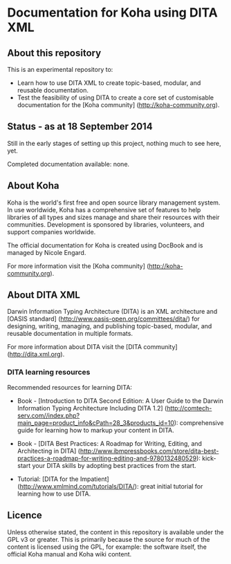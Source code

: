 Documentation for Koha using DITA XML
=====================================

## About this repository

This is an experimental repository to:
- Learn how to use DITA XML to create topic-based, modular, and reusable documentation.
- Test the feasibility of using DITA to create a core set of customisable documentation for the [Koha community] (http://koha-community.org).

## Status - as at 18 September 2014

Still in the early stages of setting up this project, nothing much to see here, yet.

Completed documentation available: none.

## About Koha

Koha is the world's first free and open source library management system. In use worldwide, Koha has a comprehensive set of features to help libraries of all types and sizes manage and share their resources with their communities. Development is sponsored by libraries, volunteers, and support companies worldwide.

The official documentation for Koha is created using DocBook and is managed by Nicole Engard.

For more information visit the [Koha community] (http://koha-community.org).

## About DITA XML

Darwin Information Typing Architecture (DITA) is an XML architecture and [OASIS standard] (http://www.oasis-open.org/committees/dita/) for designing, writing, managing, and publishing topic-based, modular, and reusable documentation in multiple formats.

For more information about DITA visit the [DITA community] (http://dita.xml.org).

### DITA learning resources

Recommended resources for learning DITA:

- Book - [Introduction to DITA Second Edition: A User Guide to the Darwin Information Typing Architecture Including DITA 1.2] (http://comtech-serv.com//index.php?main_page=product_info&cPath=28_3&products_id=10): comprehensive guide for learning how to markup your content in DITA.

- Book - [DITA Best Practices: A Roadmap for Writing, Editing, and Architecting in DITA] (http://www.ibmpressbooks.com/store/dita-best-practices-a-roadmap-for-writing-editing-and-9780132480529): kick-start your DITA skills by adopting best practices from the start.

- Tutorial: [DITA for the Impatient] (http://www.xmlmind.com/tutorials/DITA/): great initial tutorial for learning how to use DITA.

## Licence
 
Unless otherwise stated, the content in this repository is available under the GPL v3 or greater. This is primarily because the source for much of the content is licensed using the GPL, for example: the software itself, the official Koha manual and Koha wiki content.
